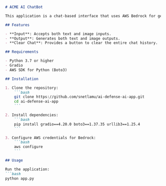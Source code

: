 ```markdown
# ACME AI ChatBot

This application is a chat-based interface that uses AWS Bedrock for generating responses. The UI is built using Gradio and supports both text and image inputs, as well as text and image outputs. Additionally, the interface includes an option to clear the chat history.

## Features

- **Input**: Accepts both text and image inputs.
- **Output**: Generates both text and image outputs.
- **Clear Chat**: Provides a button to clear the entire chat history.

## Requirements

- Python 3.7 or higher
- Gradio
- AWS SDK for Python (Boto3)

## Installation

1. Clone the repository:
    ```bash
    git clone https://github.com/snetlamu/ai-defense-ai-app.git
    cd ai-defense-ai-app
    ```

2. Install dependencies:
    ```bash
    pip install gradio==4.20.0 boto3==1.37.35 urllib3==1.25.4
    ```

3. Configure AWS credentials for Bedrock:
    ```bash
    aws configure
    ```

## Usage

Run the application:
```bash
python app.py
```